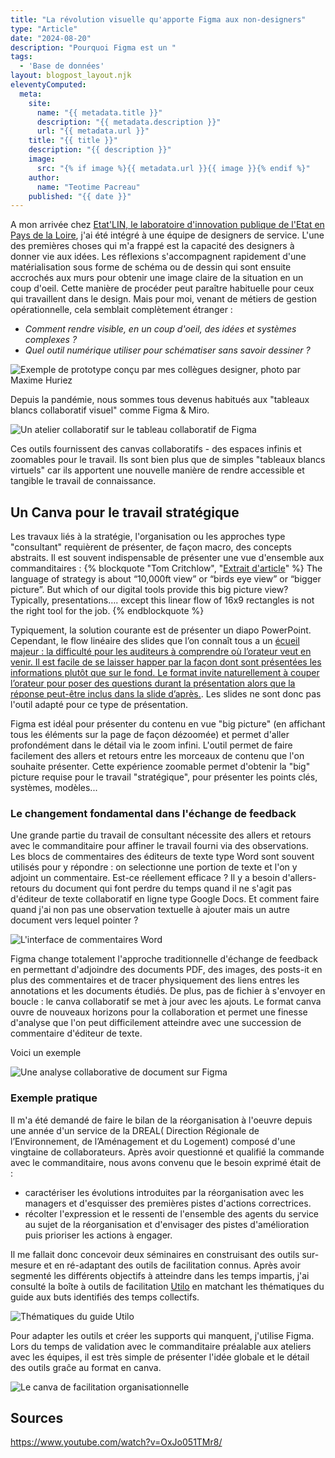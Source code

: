 ```yaml
---
title: "La révolution visuelle qu'apporte Figma aux non-designers"
type: "Article"
date: "2024-08-20"
description: "Pourquoi Figma est un "
tags: 
  - 'Base de données'
layout: blogpost_layout.njk
eleventyComputed:
  meta:
    site:
      name: "{{ metadata.title }}"
      description: "{{ metadata.description }}"
      url: "{{ metadata.url }}"
    title: "{{ title }}"
    description: "{{ description }}"
    image:
      src: "{% if image %}{{ metadata.url }}{{ image }}{% endif %}"
    author:
      name: "Teotime Pacreau"
    published: "{{ date }}"
---
```

A mon arrivée chez [Etat'LIN, le laboratoire d'innovation publique de l'Etat en Pays de la Loire](https://www.modernisation.gouv.fr/laboratoires/etatlin), j'ai été intégré à une équipe de designers de service. L'une des premières choses qui m'a frappé est la capacité des designers à donner vie aux idées. Les réflexions s'accompagnent rapidement d'une matérialisation sous forme de schéma ou de dessin qui sont ensuite accrochés aux murs pour obtenir une image claire de la situation en un coup d'oeil.
Cette manière de procéder peut paraître habituelle pour ceux qui travaillent dans le design. Mais pour moi, venant de métiers de gestion opérationnelle, cela semblait complètement étranger :
- *Comment rendre visible, en un coup d'oeil, des idées et systèmes complexes ?*
- *Quel outil numérique utiliser pour schématiser sans savoir dessiner ?*

![Exemple de prototype conçu par mes collègues designer, photo par Maxime Huriez](/img/prototypage-design.png "Photo de prototypes d'une interface numérique sur des wireframe papier")

Depuis la pandémie, nous sommes tous devenus habitués aux "tableaux blancs collaboratif visuel" comme Figma & Miro.

![Un atelier collaboratif sur le tableau collaboratif de Figma](/img/figjam_collaboratif.png "Capture d'écran d'un atelier collaboratif sur Figjam")

Ces outils fournissent des canvas collaboratifs - des espaces infinis et zoomables pour le travail. Ils sont bien plus que de simples "tableaux blancs virtuels" car ils apportent une nouvelle manière de rendre accessible et tangible le travail de connaissance.
<!-- Les "Travailleurs de la connaissance" (en anglais *Knowledge Workers*) -->

## Un Canva pour le travail stratégique
Les travaux liés à la stratégie, l'organisation ou les approches type "consultant" requièrent de présenter, de façon macro, des concepts abstraits. Il est souvent indispensable de présenter une vue d'ensemble aux commanditaires :
{% blockquote "Tom Critchlow", "[Extrait d'article](https://newsletter.seomba.com/i/33888235/a-canvas-for-strategy-work)" %}
The language of strategy is about “10,000ft view” or “birds eye view” or “bigger picture”. But which of our digital tools provide this big picture view? Typically, presentations…. except this linear flow of 16x9 rectangles is not the right tool for the job.
{% endblockquote %}

Typiquement, la solution courante est de présenter un diapo PowerPoint. Cependant, le flow linéaire des slides que l’on connaît tous a un [écueil majeur : la difficulté pour les auditeurs à comprendre où l’orateur veut en venir. Il est facile de se laisser happer par la façon dont sont présentées les informations plutôt que sur le fond. Le format invite naturellement à couper l’orateur pour poser des questions durant la présentation alors que la réponse peut-être inclus dans la slide d’après.](https://www.teotimepacreau.fr/blog/amazon-memo-6-pages/#:~:text=meetings%20non-n%C3%A9cessaires-,pourquoi%20powerpoint%20n%E2%80%99est%20pas%20efficace%20en%20reunion%20et%20banni%20par%20amazon,-From%3A%20Bezos%2C%20Jeff). Les slides ne sont donc pas l'outil adapté pour ce type de présentation.

Figma est idéal pour présenter du contenu en vue "big picture" (en affichant tous les éléments sur la page de façon dézoomée) et permet d'aller profondément dans le détail via le zoom infini. L'outil permet de faire facilement des allers et retours entre les morceaux de contenu que l'on souhaite présenter. Cette expérience zoomable permet d'obtenir la "big" picture requise pour le travail "stratégique", pour présenter les points clés, systèmes, modèles...

### Le changement fondamental dans l'échange de feedback
Une grande partie du travail de consultant nécessite des allers et retours avec le commanditaire pour affiner le travail fourni via des observations. Les blocs de commentaires des éditeurs de texte type Word sont souvent utilisés pour y répondre : on selectionne une portion de texte et l'on y adjoint un commentaire. Est-ce réellement efficace ? Il y a besoin d'allers-retours du document qui font perdre du temps quand il ne s'agit pas d'éditeur de texte collaboratif en ligne type Google Docs. Et comment faire quand j'ai non pas une observation textuelle à ajouter mais un autre document vers lequel pointer ?

![L'interface de commentaires Word](/img/commentaires_word.png "Capture d'écran de l'interface de commentaires Word")

Figma change totalement l'approche traditionnelle d'échange de feedback en permettant d'adjoindre des documents PDF, des images, des posts-it en plus des commentaires et de tracer physiquement des liens entres les annotations et les documents étudiés. De plus, pas de fichier à s'envoyer en boucle : le canva collaboratif se met à jour avec les ajouts. Le format canva ouvre de nouveaux horizons pour la collaboration et permet une finesse d'analyse que l'on peut difficilement atteindre avec une succession de commentaire d'éditeur de texte.

Voici un exemple

![Une analyse collaborative de document sur Figma](/img/analyse_collaborative_figma.png "Capture d'écran d'une analyse collaborative de document sur Figma : 8 pages de PDF sont annotées et liées à des posts-it, images et documents")

### Exemple pratique
Il m'a été demandé de faire le bilan de la réorganisation à l'oeuvre depuis une année d'un service de la DREAL( Direction Régionale de l’Environnement, de l’Aménagement et du Logement) composé d'une vingtaine de collaborateurs.
Après avoir questionné et qualifié la commande avec le commanditaire, nous avons convenu que le besoin exprimé était de :
- caractériser les évolutions introduites par la réorganisation avec les managers et d'esquisser des premières pistes d'actions correctrices.
- récolter l'expression et le ressenti de l'ensemble des agents du service au sujet de la réorganisation et d'envisager des pistes d'amélioration puis prioriser les actions à engager.

Il me fallait donc concevoir deux séminaires en construisant des outils sur-mesure et en ré-adaptant des outils de facilitation connus. Après avoir segmenté les différents objectifs à atteindre dans les temps impartis, j'ai consulté la boîte à outils de facilitation [Utilo](https://www.utilo.org/outils/) en matchant les thématiques du guide aux buts identifiés des temps collectifs.

![Thématiques du guide Utilo](/img/utilo.png "Capture d'écran de thématiques du guide Utilo")

Pour adapter les outils et créer les supports qui manquent, j'utilise Figma. Lors du temps de validation avec le commanditaire préalable aux ateliers avec les équipes, il est très simple de présenter l'idée globale et le détail des outils graĉe au format en canva.

![Le canva de facilitation organisationnelle](/img/facilitation_organisationnelle.png "Canva de facilitation organisationnelle")

## Sources
<https://www.youtube.com/watch?v=OxJo051TMr8/>


